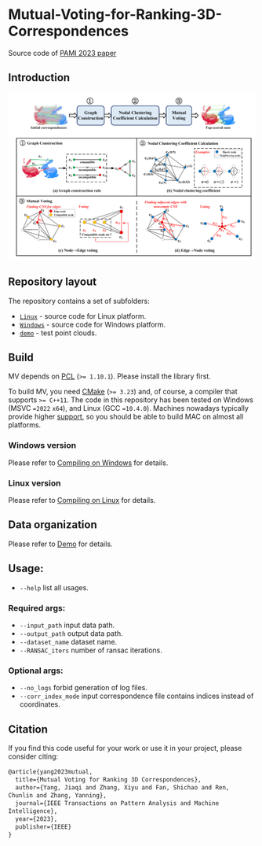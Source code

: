 # Mutual-Voting-for-Ranking-3D-Correspondences
Source code of [PAMI 2023 paper](https://ieeexplore.ieee.org/abstract/document/10105460) 

## Introduction  

![pipeline](figures/pipeline.png#pic_center)

## Repository layout  
The repository contains a set of subfolders:  
* [`Linux`](https://github.com/NWPU-YJQ-3DV/2022_Mutual_Voting/tree/main/Linux) - source code for Linux platform.  
* [`Windows`](https://github.com/NWPU-YJQ-3DV/2022_Mutual_Voting/tree/main/Windows) - source code for Windows platform.
* [`demo`](https://github.com/NWPU-YJQ-3DV/2022_Mutual_Voting/tree/main/demo) - test point clouds.

## Build
MV depends on [PCL](https://github.com/PointCloudLibrary/pcl/tags) (`>= 1.10.1`). Please install the library first.

To build MV, you need [CMake](https://cmake.org/download/) (`>= 3.23`) and, of course, a compiler that supports `>= C++11`. The code in this repository has been tested on Windows (MSVC `=2022` `x64`), and Linux (GCC `=10.4.0`). Machines nowadays typically provide higher [support](https://en.cppreference.com/w/cpp/compiler_support), so you should be able to build MAC on almost all platforms.

### Windows version  
Please refer to [Compiling on Windows](https://github.com/NWPU-YJQ-3DV/2022_Mutual_Voting/blob/main/Windows/README.md) for details.

### Linux version
Please refer to [Compiling on Linux](https://github.com/NWPU-YJQ-3DV/2022_Mutual_Voting/blob/main/Linux/README.md) for details.

## Data organization
Please refer to [Demo](https://github.com/NWPU-YJQ-3DV/2022_Mutual_Voting/blob/main/demo/README.md) for details.

## Usage:
* `--help` list all usages.
### Required args:
* `--input_path` input data path.
* `--output_path` output data path.
* `--dataset_name` dataset name. 
* `--RANSAC_iters` number of ransac iterations.
### Optional args:
* `--no_logs` forbid generation of log files.
* `--corr_index_mode` input correspondence file contains indices instead of coordinates.

## Citation
If you find this code useful for your work or use it in your project, please consider citing:

```shell
@article{yang2023mutual,
  title={Mutual Voting for Ranking 3D Correspondences},
  author={Yang, Jiaqi and Zhang, Xiyu and Fan, Shichao and Ren, Chunlin and Zhang, Yanning},
  journal={IEEE Transactions on Pattern Analysis and Machine Intelligence},
  year={2023},
  publisher={IEEE}
}
```
